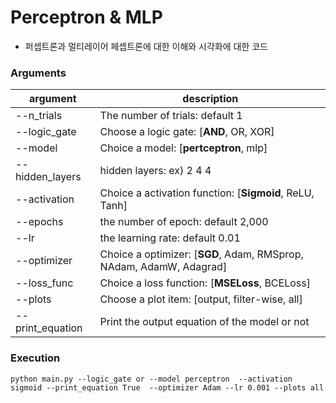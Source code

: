 # Perceptron & MLP
- 퍼셉트론과 멀티레이어 페셉트론에 대한 이해와 시각화에 대한 코드

### Arguments
| argument | description |
| - | - |
| --n_trials | The number of trials: default 1 |
| --logic_gate | Choose a logic gate: [**AND**, OR, XOR] |
| --model | Choice a model: [**pertceptron**, mlp] |
| --hidden_layers | hidden layers: ex) 2 4 4 |
| --activation | Choice a activation function: [**Sigmoid**, ReLU, Tanh] |
| --epochs | the number of epoch: default 2,000 |
| --lr | the learning rate: default 0.01 |
| --optimizer | Choice a optimizer: [**SGD**, Adam, RMSprop, NAdam, AdamW, Adagrad] |
| --loss_func | Choice a loss function: [**MSELoss**, BCELoss] |
| --plots | Choose a plot item: [output, filter-wise, all] |
| --print_equation | Print the output equation of the model or not |

### Execution
```shell
python main.py --logic_gate or --model perceptron  --activation sigmoid --print_equation True  --optimizer Adam --lr 0.001 --plots all
```
